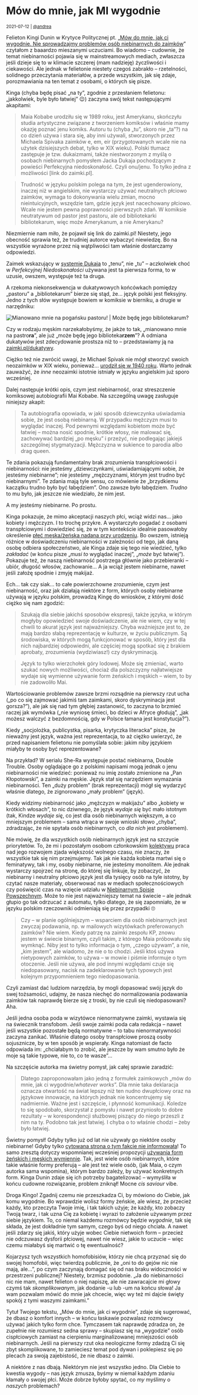 # Mów do mnie, jak MI wygodnie

<small>2021-07-12 | [@andrea](/@andrea)</small>

Felieton Kingi Dunin w Krytyce Politycznej
pt. „[Mów do mnie, jak ci wygodnie. Nie sprowadzajmy problemów osób niebinarnych do zaimków](https://krytykapolityczna.pl/kultura/czytaj-dalej/kinga-dunin-czyta/maia-kobabe-gender-queer-jezyk-zaimki/)”
czytałom z baaardzo mieszanymi uczuciami.
Bo wiadomo – cudownie, że temat niebinarności pojawia się w mainstreamowych mediach,
zwłaszcza jeśli dzieje się to w klimacie szczerej (mam nadzieję) życzliwości i ciekawości.
Ale jednak w felietonie niestety czegoś zabrakło – rzetelności, solidnego przeczytania materiałów,
a przede wszystkim, jak się zdaje, porozmawiania na ten temat z osobami, o których się pisze.

Kinga (chyba będę pisać „na ty”, zgodnie z przesłaniem felietonu: „jakkolwiek, byle było łatwiej” 😉) zaczyna swój tekst następującymi akapitami:

> Maia Kobabe urodziłu się w 1989 roku, jest Amerykanu, skończyłu studia artystyczne związane z tworzeniem komiksów
> i właśnie mamy okazję poznać jenu komiks. Autoru tu (chyba „tu”, skoro nie „ta”?) na co dzień używa i stara się,
> aby inni używali, stworzonych przez Michaela Spivaka zaimków e, em, eir
> (przygotowanych wcale nie na użytek dzisiejszych debat, tylko w XIX wieku).
> Polski tłumacz zastępuje je tzw. dukaizmami, także niestworzonym z myślą o osobach niebinarnych
> pomysłem Jacka Dukaja pochodzącym z powieści Perfekcyjna niedoskonałość. Czyli onu/jenu. To tylko jedna z możliwości \[link do zaimki.pl].
  
> Trudność w języku polskim polega na tym, że jest ugenderowiony, inaczej niż w angielskim,
> nie wystarczy używać neutralnych płciowo zaimków, wymaga to dokonywania wielu zmian, mocno nieintuicyjnych,
> wszędzie tam, gdzie język jest nacechowany płciowo. Wcale nie jestem pewna poprawności pierwszych zdań.
> W komiksie neutratywum od pastor jest pastoru, ale od bibliotekarki bibliotekarum, więc może Amerykanum, a nie Amerykanu?

Niezmiernie nam miło, że pojawił się link do zaimki.pl!
Niestety, jego obecność sprawia też, że trudniej autorce wybaczyć niewiedzę.
Bo na wszystkie wyrażone przez nią wątpliwości tam właśnie dostarczamy odpowiedzi.

Zaimek wskazujący w [systemie Dukaja](/slowniki/dukatywy) to „tenu”, nie „tu” –
aczkolwiek choć w _Perfekcyjnej Niedoskonałości_ używana jest ta pierwsza forma,
to w uzusie, owszem, występuje też ta druga.

A rzekoma niekonsekwencja w dukatywowych końcówkach pomiędzy „pastoru” a „bibliotekarum”
bierze się stąd, że… język polski jest fleksyjny.
Jedno z tych słów występuje bowiem w komiksie w bierniku, a drugie w narzędniku:

![Mianowano mnie na pogańsku pastoru! | Może będę jego bibliotekarum?](/img/queer_gender.png)

Czy w rodzaju męskim narzekałobyśmy, że jakże to tak, „mianowano mnie na pastro**ra**”,
ale już „może będę jego biblioteka**rzem**”?
A odmiana dukatywów jest zdecydowanie prostsza niż to –
przedstawiamy ją na [zaimki.pl/dukatywy](https://zaimki.pl/dukatywy).

Ciężko też nie zwrócić uwagi, że Michael Spivak nie mógł stworzyć swoich neozaimków w XIX wieku,
ponieważ… [urodził się w 1940 roku](https://en.wikipedia.org/wiki/Michael_Spivak).
Warto jednak zauważyć, że _inne_ neozaimki istotnie istniały w języku angielskim już sporo wcześniej.

Dalej następuje krótki opis, czym jest niebinarność, oraz streszczenie komiksowej autobiografii Mai Kobabe.
Na szczególną uwagę zasługuje niniejszy akapit:

> Ta autobiografia opowiada, w jaki sposób dziewczynka uświadamia sobie,
> że jest osobą niebinarną. W przypadku mężczyzn musi to wyglądać inaczej.
> Pod pewnymi względami kobietom może być łatwiej – można nosić spodnie,
> krótkie włosy, nie malować się, zachowywać bardziej „po męsku” i przeżyć,
> nie podlegając jakiejś szczególnej stygmatyzacji.
> Mężczyzna w sukience to parodia albo drag queen. 

Te zdania pokazują fundamentalny brak zrozumienia transpłciowości i niebinarności:
nie jesteśmy „dziewczynkami, uświadamiającymi sobie, że jesteśmy niebinarne”;
nie jesteśmy „mężczyznami, którym jest trudno być niebinarnymi”.
Te zdania mają tyle sensu, co mówienie że „brzydkiemu kaczątku trudno było być łabędziem”.
Ono zawsze było łabędziem. _Trudno_ to mu było, jak jeszcze nie wiedziało, że nim jest.

A my jesteśmy niebinarne. Po prostu.

Kinga pokazuje, że mimo akceptacji naszych płci, wciąż widzi nas… jako kobiety i mężczyzn.
I to trochę przykre. A wystarczyło pogadać z osobami transpłciowymi i dowiedzieć się,
że w tym kontekście idealnie pasowałoby określenie [płeć męska/żeńska nadana przy urodzeniu](https://zaimki.pl/slowniki/terminologia#agab).
Bo owszem, istnieją różnice w doświadczeniu niebinarności w zależności od tego, jak daną osobę odbiera społeczeństwo,
ale Kinga zdaje się tego nie wiedzieć, tylko _zakładać_ (w końcu pisze „_musi to_ wyglądać inaczej”, „_może_ być łatwiej”).
Pokazuje też, że naszą niebinarność postrzega głównie jako przebieranki – ubiór, długość włosów, zachowanie…
A ja wciąż jestem niebinarne, nawet jeśli założę spodnie i zmyję makijaż.

Ech… tak czy siak… to całe powierzchowne zrozumienie, czym jest niebinarność,
oraz jak działają niektóre z form, których osoby niebinarne używają w języku polskim,
prowadzą Kingę do wniosków, z którymi dość ciężko się nam zgodzić:

> Szukają dla siebie jakichś sposobów ekspresji, także języka,
> w którym mogłyby opowiedzieć swoje doświadczenie, ale nie wiem,
> czy w tej chwili to akurat język jest najważniejszy.
> Chyba ważniejsze jest to, że mają bardzo słabą reprezentację w kulturze,
> w życiu publicznym. Są środowiska, w których mogą funkcjonować w sposób,
> który jest dla nich najbardziej odpowiedni, ale częściej mogą spotkać się z brakiem aprobaty,
> zrozumienia (wydziwiasz!) czy dyskryminacją. 

> Język to tylko wierzchołek góry lodowej.
> Może się zmieniać, warto szukać nowych możliwości,
> chociaż dla polszczyzny najłatwiejsze wydaje się wymienne używanie form żeńskich i męskich
> – wiem, to by nie zadowoliło Mai.

Wartościowanie problemów zawsze brzmi rozsądnie na pierwszy rzut ucha
(„po co się zajmować jakimiś tam zaimkami, skoro dyskryminacja jest gorsza?”),
ale jak się nad tym głębiej zastanowić, to zaczyna to brzmieć raczej jak wymówka
(„nie wyniosę śmieci, bo dzieci w Afryce głodują”, „jak możesz walczyć z bezdomnością, gdy w Polsce łamana jest konstytucja?”).

Kiedy „socjolożka, publicystka, pisarka, krytyczka literacka” pisze,
że nieważny jest język, ważna jest reprezentacja, to aż ciężko uwierzyć,
że przed napisaniem felietonu nie pomyślała sobie:
jakim niby językiem miałyby te osoby być reprezentowane?

Na przykład? W serialu She-Ra występuje postać niebinarna, Double Trouble.
Osoby oglądające go z polskimi napisami mogą jednak o jenu niebinarności nie wiedzieć:
ponieważ nu imię zostało zmienione na „Pan Kłopotowski”, a zaimki na męskie.
Język stał się narzędziem wymazania niebinarności.
Ten „duży problem” (brak reprezentacji) mógł się wydarzyć właśnie dlatego,
że zignorowano „mały problem” (język). 

Kiedy widzimy niebinarność jako „mężczyzn w makijażu” albo „kobiety w krótkich włosach”,
to nic dziwnego, że język _wydaje się_ być mało istotnym
(tak, Kindze _wydaje się_, co jest dla osób niebinarnych większym, a co mniejszym problemem –
sama wtrąca w swoje wnioski słowo „chyba”, zdradzając, że nie spytała osób niebinarnych, co _dla nich_ jest problemem).

Nie mówię, że dla wszystkich osób niebinarnych język jest na szczycie priorytetów.
To, że mi i pozostałym osobom członkowskim [kolektywu](https://zaimki/kolektyw-rjn)
praca nad jego rozwojem zjada większość wolnego czasu,
nie znaczy, że wszystkie tak się nim przejmujemy.
Tak jak nie każda kobieta martwi się o feminatywy, tak i my, osoby niebinarne, nie jesteśmy monolitem.
Ale jednak wystarczy spojrzeć na stronę, do której się linkuje, by zobaczyć,
że niebinarny i neutralny płciowo język jest dla tysięcy osób na tyle istotny,
by czytać nasze materiały, obserwować nas w mediach społecznościowych czy poświęcić czas na wzięcie udziału w
[Niebinarnym Spisie Powszechnym](/spis).
Może to nie jest najważniejszy temat na świecie – ale jednak głupio go tak odrzucać z automatu,
tylko dlatego, że się zapomniało, że w języku polskim rzeczowniki odmieniają się przez przypadki 🙄

> Czy – w planie ogólniejszym – wsparciem dla osób niebinarnych jest zwyczaj podawania,
> np. w mailowych wizytówkach preferowanych zaimków? Nie wiem.
> Kiedy patrzę na zaimki zespołu KP, znowu jestem w świecie binarnym,
> czyli takim, z którego Maia próbowału się wymknąć.
> Niby jest to tylko informacja o tym, „czego używam”, a nie, „kim jestem”,
> ale wiadomo, że nie o to chodzi. Jeśli ktoś używa nietypowych zaimków, to używa –
> w mowie i piśmie informuje o tym otoczenie.
> Jeśli nie używa, ale pod innymi względami czuje się niedopasowany,
> nacisk na zadeklarowanie tych typowych jest kolejnym przypomnieniem tego niedopasowania.

Czyli zamiast dać ludziom narzędzia, by mogli dopasować swój język do swej tożsamości,
udajmy, że nasza niechęć do normalizowania podawania zaimków tak naprawdę bierze się z troski,
by nie czuli się niedopasowani? Aha.

Jeśli jedna osoba poda w wizytówce nienormatywne zaimki, wystawia się na świecznik transfobom.
Jeśli swoje zaimki poda cała redakcja – nawet jeśli wszystkie pozostałe będą normatywne – to tabu nienormatywności zaczyna zanikać.
Właśnie dlatego osoby transpłciowe proszą osoby sojusznicze, by w ten sposób je wspierały.
Kinga natomiast de facto odpowiada im: „chciałabym to zrobić, ale jeszcze by wam smutno było że moje są takie typowe, nie to, co te wasze”…

Na szczęście autorka ma świetny pomysł, jak całej sprawie zaradzić:

> Dlatego zaproponowałam jako jedną z formułek zaimkowych
> „mów do mnie, jak ci wygodnie/<em>whatever works</em>”.
> Dla mnie taka deklaracja oznacza otwartość na świat lepszy niż ten nudno
> dwupłciowy oraz na językowe innowacje, na których jednak nie koncentrujemy się nadmiernie.
> Ważne jest i szczęście, i płynność komunikacji. Koledze to się spodobało,
> skorzystał z pomysłu i nawet przyniosło to dobre rezultaty –
> w korespondencji służbowej piszący do niego przeszli z nim na ty.
> Podobno tak jest łatwiej. I chyba o to właśnie chodzi – żeby było łatwiej.

Świetny pomysł! Gdyby tylko już od lat nie używały go niektóre osoby niebinarne!
Gdyby tylko [cytowana strona o tym fakcie nie informowała](https://zaimki.pl/dowolne)!
To samo zresztą dotyczy wspomnianej wcześniej propozycji
[używania form żeńskich i męskich wymiennie](https://zaimki.pl/ona&on).
Tak, jest wiele osób niebinarnych, które takie właśnie formy preferują –
ale jest też wiele osób, (jak Maia, o czym autorka sama wspomina),
którym bardzo zależy, by używać konkretnych form.
Kinga Dunin zdaje się ich potrzeby bagatelizować –
wymyśliła w końcu cudowne rozwiązanie, problem zniknął!
Mocne _cis saviour_ vibe.

Droga Kingo! Zgadnij czemu nie przeszkadza Ci, by mówiono do Ciebie, jak komu wygodnie.
Bo wprawdzie wolisz formy żeńskie, ale wiesz, że przecież każdy, kto przeczyta Twoje imię, i tak takich użyje;
że każdy, kto zobaczy Twoją twarz, i tak uzna Cię za kobietę i wyrazi to założenie używanym przez siebie językiem.
To, co niemal każdemu rozmówcy będzie _wygodnie_, tak się składa, że jest dokładnie tym samym, czego byś od niego chciała.
A nawet jeśli zdarzy się jakiś, który użyje wobec Ciebie nietwoich form –
przecież nie odczuwasz dysforii płciowej, nawet nie wiesz, jakie to uczucie –
 więc czemu miałabyś się martwić o tę ewentualność? 

Kojarzysz tych wszystkich homofobisiów, którzy nie chcą przyznać się do swojej homofobii,
więc twierdzą publicznie, że „oni to do gejów nic nie mają, ale…”,
po czym zaczynają domagać się od nas braku widoczności w przestrzeni publicznej?
Niestety, brzmisz podobnie. „Ja do niebinarności nic nie mam, nawet felieton o niej napiszę,
ale nie zawracajcie mi głowy czymś tak _skomplikowanym_, jak dodanie -u lub -um na końcu słowa!
Ja wam pozwalam mówić do mnie jak chcecie, więc wy też mi dajcie święty spokój z tymi waszymi zaimkami.”

Tytuł Twojego tekstu, „Mów do mnie, jak ci wygodnie”, zdaje się sugerować, że dbasz o komfort innych –
w końcu łaskawie pozwalasz rozmówcy używać jakich tylko form chce.
Tymczasem tak naprawdę zdradza on, że zupełnie nie rozumiesz sedna sprawy –
skupiasz się na „wygodzie” osób cispłciowych zamiast na cierpieniu marginalizowanej mniejszości osób niebinarnych.
Jeśli na pierwszy rzut oka neologiczne formy zdadzą Ci się zbyt skomplikowane,
to zamieciesz temat pod dywan i poklepiesz się po plecach za swoją zajebistość, że nie dbasz o zaimki. 

A niektóre z nas dbają. Niektórym nie jest wszystko jedno.
Dla Ciebie to kwestia wygody – nas język zmusza, byśmy w niemal każdym zdaniu kłamały o swojej płci.
Może dobrze byłoby spytać, co _my_ myślimy o _naszych_ problemach?
